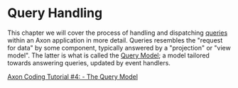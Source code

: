 # Query Handling

This chapter we will cover the process of handling and dispatching
 [queries](../../configuring-infrastructure-components/messaging-concepts/messaging-concepts.md#queries) within an
 Axon application in more detail.
Queries resembles the "request for data" by some component, typically answered by a "projection" or "view model".
The latter is what is called the
 [Query Model](../../introduction/architecture-overview/ddd-cqrs-concepts.md#view-models-or-projections); 
 a model tailored towards answering queries, updated by event handlers.

[Axon Coding Tutorial #4: - The Query Model](https://youtu.be/jS1vfc5EohM)
